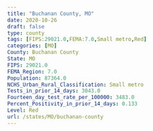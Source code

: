 ```yaml
---
title: "Buchanan County, MO"
date: 2020-10-26
draft: false
type: county
tags: [FIPS:29021.0,FEMA:7.0,Small metro,Red]
categories: [MO]
County: Buchanan County
State: MO
FIPS: 29021.0
FEMA_Region: 7.0
Population: 87364.0
NCHS_Urban_Rural_Classification: Small metro
Tests_in_prior_14_days: 3043.0
Fourteen_day_test_rate_per_100000: 3483.0
Percent_Positivity_in_prior_14_days: 0.133
Level: Red
url: /states/MO/buchanan-county
---
```



